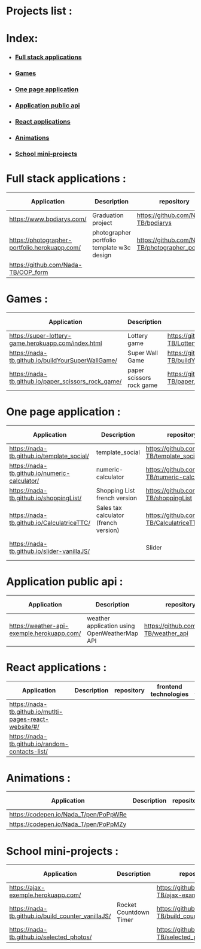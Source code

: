 # Projects list :

# Index:

* ### [Full stack applications](#full-stack-applications-)
* ### [Games](#games-)
* ### [One page application](#one-page-application-)
* ### [Application public api](#application-public-api-)
* ### [React applications](#react-applications-)
* ### [Animations](#animations-)
* ### [School mini-projects](#school-mini-projects-)




# Full stack applications :
Application | Description | repository| frontend technologies | backend technologies
------------|-------------|------------|----------- |---------------------
https://www.bpdiarys.com/| Graduation project |https://github.com/Nada-TB/bpdiarys|HTML/CSS/JS/AJAX|PHP MySQL MVC
https://photographer-portfolio.herokuapp.com/|photographer portfolio template w3c design|https://github.com/Nada-TB/photographer_portfolio|HTML/CSS/JS/AJAX|PHP MySQL OOP
https://github.com/Nada-TB/OOP_form |

 # Games :
Application  | Description | repository| frontend technologies | backend technologies
------------|-------------|-------------|---------- |---------------------
https://super-lottery-game.herokuapp.com/index.html| Lottery game |https://github.com/Nada-TB/Lottery_game |HTML/CSS/JS/AJAX |PHP
https://nada-tb.github.io/buildYourSuperWallGame/|Super Wall Game | https://github.com/Nada-TB/buildYourSuperWallGame |JS/ES6/HTML/CSS |
https://nada-tb.github.io/paper_scissors_rock_game/ |paper scissors rock game | https://github.com/Nada-TB/paper_scissors_rock_game|JS/ES6/HTML/CSS/OOP


# One page application :
Application | Description | repository| frontend technologies | backend technologies
------------|-------------|------------|----------- |---------------------
https://nada-tb.github.io/template_social/|template_social|https://github.com/Nada-TB/template_social|HTML CSS JS|
https://nada-tb.github.io/numeric-calculator/|numeric-calculator| https://github.com/Nada-TB/numeric-calculator|HTML/CSS/JS|
https://nada-tb.github.io/shoppingList/|Shopping List french version| https://github.com/Nada-TB/shoppingList|JS ES6/HTML/CSS/localStorage|
https://nada-tb.github.io/CalculatriceTTC/| Sales tax calculator (french version)|https://github.com/Nada-TB/CalculatriceTTC|HTML/CSS JS|
https://nada-tb.github.io/slider-vanillaJS/||Slider|https://github.com/Nada-TB/slider-vanillaJS HTML/CSS JS


# Application public api :
Application | Description | repository| frontend technologies | backend technologies
------------|-------------|------------|----------- |---------------------
https://weather-api-exemple.herokuapp.com/|weather application using OpenWeatherMap API|https://github.com/Nada-TB/weather_api|HTML/CSS/JS ES6/AJAX|PHP

#  React applications :
Application | Description | repository| frontend technologies | backend technologies
------------|-------------|------------|----------- |---------------------
https://nada-tb.github.io/mutlti-pages-react-website/#/|
https://nada-tb.github.io/random-contacts-list/|

# Animations :
Application | Description | repository| frontend technologies | backend technologies
------------|-------------|------------|----------- |---------------------
https://codepen.io/Nada_T/pen/PoPpWRe|
https://codepen.io/Nada_T/pen/PoPpMZy|

# School mini-projects :
Application | Description | repository| frontend technologies | backend technologies
------------|-------------|------------|----------- |---------------------
https://ajax-exemple.herokuapp.com/||https://github.com/Nada-TB/ajax-example-page| CSS HTML JS Ajax|PHP
https://nada-tb.github.io/build_counter_vanillaJS/| Rocket Countdown Timer |https://github.com/Nada-TB/build_counter_vanillaJS| HTML CSS JS|
https://nada-tb.github.io/selected_photos/||https://github.com/Nada-TB/selected_photos|HTML CSS JS|





